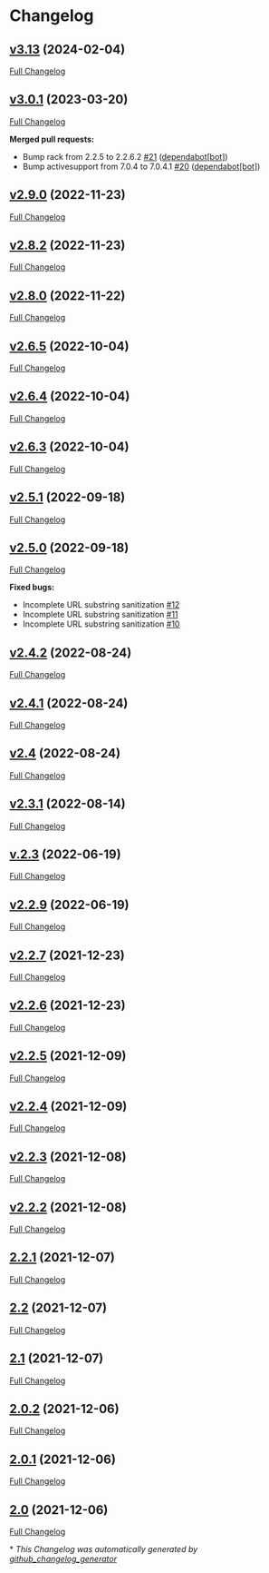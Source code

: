 # Changelog

## [v3.13](https://github.com/front-matter/commonmeta-ruby/tree/v3.13) (2024-02-04)

[Full Changelog](https://github.com/front-matter/commonmeta-ruby/compare/v3.0.1...v3.13)

## [v3.0.1](https://github.com/front-matter/commonmeta-ruby/tree/v3.0.1) (2023-03-20)

[Full Changelog](https://github.com/front-matter/commonmeta-ruby/compare/v2.9.0...v3.0.1)

**Merged pull requests:**

- Bump rack from 2.2.5 to 2.2.6.2 [\#21](https://github.com/front-matter/commonmeta-ruby/pull/21) ([dependabot[bot]](https://github.com/apps/dependabot))
- Bump activesupport from 7.0.4 to 7.0.4.1 [\#20](https://github.com/front-matter/commonmeta-ruby/pull/20) ([dependabot[bot]](https://github.com/apps/dependabot))

## [v2.9.0](https://github.com/front-matter/commonmeta-ruby/tree/v2.9.0) (2022-11-23)

[Full Changelog](https://github.com/front-matter/commonmeta-ruby/compare/v2.8.2...v2.9.0)

## [v2.8.2](https://github.com/front-matter/commonmeta-ruby/tree/v2.8.2) (2022-11-23)

[Full Changelog](https://github.com/front-matter/commonmeta-ruby/compare/v2.8.0...v2.8.2)

## [v2.8.0](https://github.com/front-matter/commonmeta-ruby/tree/v2.8.0) (2022-11-22)

[Full Changelog](https://github.com/front-matter/commonmeta-ruby/compare/v2.6.5...v2.8.0)

## [v2.6.5](https://github.com/front-matter/commonmeta-ruby/tree/v2.6.5) (2022-10-04)

[Full Changelog](https://github.com/front-matter/commonmeta-ruby/compare/v2.6.4...v2.6.5)

## [v2.6.4](https://github.com/front-matter/commonmeta-ruby/tree/v2.6.4) (2022-10-04)

[Full Changelog](https://github.com/front-matter/commonmeta-ruby/compare/v2.6.3...v2.6.4)

## [v2.6.3](https://github.com/front-matter/commonmeta-ruby/tree/v2.6.3) (2022-10-04)

[Full Changelog](https://github.com/front-matter/commonmeta-ruby/compare/v2.5.1...v2.6.3)

## [v2.5.1](https://github.com/front-matter/commonmeta-ruby/tree/v2.5.1) (2022-09-18)

[Full Changelog](https://github.com/front-matter/commonmeta-ruby/compare/v2.5.0...v2.5.1)

## [v2.5.0](https://github.com/front-matter/commonmeta-ruby/tree/v2.5.0) (2022-09-18)

[Full Changelog](https://github.com/front-matter/commonmeta-ruby/compare/v2.4.2...v2.5.0)

**Fixed bugs:**

- Incomplete URL substring sanitization [\#12](https://github.com/front-matter/commonmeta-ruby/issues/12)
- Incomplete URL substring sanitization [\#11](https://github.com/front-matter/commonmeta-ruby/issues/11)
- Incomplete URL substring sanitization [\#10](https://github.com/front-matter/commonmeta-ruby/issues/10)

## [v2.4.2](https://github.com/front-matter/commonmeta-ruby/tree/v2.4.2) (2022-08-24)

[Full Changelog](https://github.com/front-matter/commonmeta-ruby/compare/v2.4.1...v2.4.2)

## [v2.4.1](https://github.com/front-matter/commonmeta-ruby/tree/v2.4.1) (2022-08-24)

[Full Changelog](https://github.com/front-matter/commonmeta-ruby/compare/v2.4...v2.4.1)

## [v2.4](https://github.com/front-matter/commonmeta-ruby/tree/v2.4) (2022-08-24)

[Full Changelog](https://github.com/front-matter/commonmeta-ruby/compare/v2.3.1...v2.4)

## [v2.3.1](https://github.com/front-matter/commonmeta-ruby/tree/v2.3.1) (2022-08-14)

[Full Changelog](https://github.com/front-matter/commonmeta-ruby/compare/v.2.3...v2.3.1)

## [v.2.3](https://github.com/front-matter/commonmeta-ruby/tree/v.2.3) (2022-06-19)

[Full Changelog](https://github.com/front-matter/commonmeta-ruby/compare/v2.2.9...v.2.3)

## [v2.2.9](https://github.com/front-matter/commonmeta-ruby/tree/v2.2.9) (2022-06-19)

[Full Changelog](https://github.com/front-matter/commonmeta-ruby/compare/v2.2.7...v2.2.9)

## [v2.2.7](https://github.com/front-matter/commonmeta-ruby/tree/v2.2.7) (2021-12-23)

[Full Changelog](https://github.com/front-matter/commonmeta-ruby/compare/v2.2.6...v2.2.7)

## [v2.2.6](https://github.com/front-matter/commonmeta-ruby/tree/v2.2.6) (2021-12-23)

[Full Changelog](https://github.com/front-matter/commonmeta-ruby/compare/v2.2.5...v2.2.6)

## [v2.2.5](https://github.com/front-matter/commonmeta-ruby/tree/v2.2.5) (2021-12-09)

[Full Changelog](https://github.com/front-matter/commonmeta-ruby/compare/v2.2.4...v2.2.5)

## [v2.2.4](https://github.com/front-matter/commonmeta-ruby/tree/v2.2.4) (2021-12-09)

[Full Changelog](https://github.com/front-matter/commonmeta-ruby/compare/v2.2.3...v2.2.4)

## [v2.2.3](https://github.com/front-matter/commonmeta-ruby/tree/v2.2.3) (2021-12-08)

[Full Changelog](https://github.com/front-matter/commonmeta-ruby/compare/v2.2.2...v2.2.3)

## [v2.2.2](https://github.com/front-matter/commonmeta-ruby/tree/v2.2.2) (2021-12-08)

[Full Changelog](https://github.com/front-matter/commonmeta-ruby/compare/2.2.1...v2.2.2)

## [2.2.1](https://github.com/front-matter/commonmeta-ruby/tree/2.2.1) (2021-12-07)

[Full Changelog](https://github.com/front-matter/commonmeta-ruby/compare/2.2...2.2.1)

## [2.2](https://github.com/front-matter/commonmeta-ruby/tree/2.2) (2021-12-07)

[Full Changelog](https://github.com/front-matter/commonmeta-ruby/compare/2.1...2.2)

## [2.1](https://github.com/front-matter/commonmeta-ruby/tree/2.1) (2021-12-07)

[Full Changelog](https://github.com/front-matter/commonmeta-ruby/compare/2.0.2...2.1)

## [2.0.2](https://github.com/front-matter/commonmeta-ruby/tree/2.0.2) (2021-12-06)

[Full Changelog](https://github.com/front-matter/commonmeta-ruby/compare/2.0.1...2.0.2)

## [2.0.1](https://github.com/front-matter/commonmeta-ruby/tree/2.0.1) (2021-12-06)

[Full Changelog](https://github.com/front-matter/commonmeta-ruby/compare/2.0...2.0.1)

## [2.0](https://github.com/front-matter/commonmeta-ruby/tree/2.0) (2021-12-06)

[Full Changelog](https://github.com/front-matter/commonmeta-ruby/compare/d1adb0353c9b3abd0b8f64fed5e0970cf03b537c...2.0)



\* *This Changelog was automatically generated by [github_changelog_generator](https://github.com/github-changelog-generator/github-changelog-generator)*
